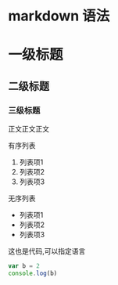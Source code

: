 # markdown 语法
# 一级标题
## 二级标题
### 三级标题
正文正文正文

有序列表

1. 列表项1
2. 列表项2
3. 列表项3

无序列表

* 列表项1
* 列表项2
* 列表项3


这也是代码,可以指定语言
```javascript
var b = 2
console.log(b)
```


